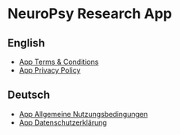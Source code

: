# NeuroPsy Research App

## English
- [App Terms & Conditions](./terms_en)
- [App Privacy Policy](./privacypolicy_en)

## Deutsch
- [App Allgemeine Nutzungsbedingungen](./terms_de)
- [App Datenschutzerklärung](./privacypolicy_de)
